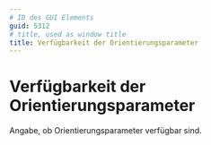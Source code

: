```yaml
---
# ID des GUI Elements
guid: 5312
# title, used as window title
title: Verfügbarkeit der Orientierungsparameter
---
```


# Verfügbarkeit der Orientierungsparameter

Angabe, ob Orientierungsparameter verfügbar sind.

